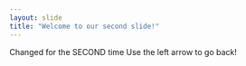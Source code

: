 ```yaml
---
layout: slide
title: "Welcome to our second slide!"
---
```

Changed for the SECOND time
Use the left arrow to go back!